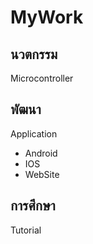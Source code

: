 # MyWork

## นวตกรรม
Microcontroller

## พัฒนา
Application
- Android
- IOS
- WebSite

## การศึกษา  
Tutorial

